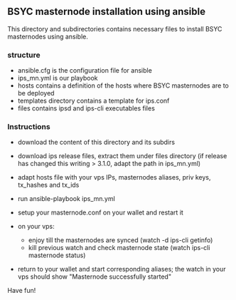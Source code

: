 ## BSYC masternode installation using ansible

This directory and subdirectories contains necessary files to install BSYC masternodes using ansible.


### structure

* ansible.cfg is the configuration file for ansible
* ips_mn.yml is our playbook
* hosts contains a definition of the hosts where BSYC masternodes are to be deployed
* templates directory contains a template for ips.conf
* files contains ipsd and ips-cli executables files

### Instructions

* download the content of this directory and its subdirs
* download ips release files, extract them under files directory (if release has changed this writing > 3.1.0, adapt the path in ips_mn.yml)
* adapt hosts file with your vps IPs, masternodes aliases, priv keys, tx_hashes and tx_ids
* run ansible-playbook ips_mn.yml
* setup your masternode.conf on your wallet and restart it

* on your vps:
  * enjoy till the masternodes are synced (watch -d ips-cli getinfo)
  * kill previous watch and check masternode state (watch ips-cli masternode status)
  
* return to your wallet and start corresponding aliases; the watch in your vps should show "Masternode successfully started"

Have fun!
